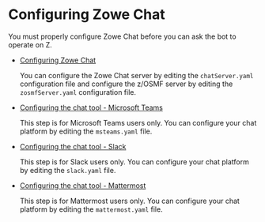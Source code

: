 # Configuring Zowe Chat

You must properly configure Zowe Chat before you can ask the bot to operate on Z.

- [Configuring Zowe Chat](chat_configure_server.md)
   
   You can configure the Zowe Chat server by editing the `chatServer.yaml` configuration file and configure the z/OSMF server by editing the `zosmfServer.yaml` configuration file.
   
- [Configuring the chat tool - Microsoft Teams](chat_configure_teams.md)
   
   This step is for Microsoft Teams users only. You can configure your chat platform by editing the `msteams.yaml` file.

- [Configuring the chat tool - Slack](chat_configure_slack.md)
   
   This step is for Slack users only. You can configure your chat platform by editing the `slack.yaml` file.

- [Configuring the chat tool - Mattermost](chat_configure_mattermost.md)
   
   This step is for Mattermost users only. You can configure your chat platform by editing the `mattermost.yaml` file.

